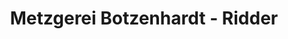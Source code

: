 ---
title: "Metzgerei Botzenhardt - Ridder"
url: /lonsee/metzgerei-botzenhardt-ridder/
shop: Metzgerei
---